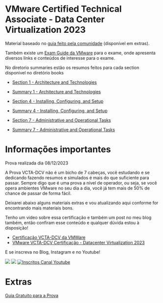 # VMware Certified Technical Associate - Data Center Virtualization 2023

Material baseado no [guia feito pela comunidade](https://github.com/weslleycsil/estudos-certificacoes/blob/main/vmware/vcta-dcv/VCTA%20Unofficial%20Study%20Guide%202.0%20-%20Exam%201V0-21.20.pdf) (disponível em extras).

Também existe um [Exam Guide da VMware](https://github.com/weslleycsil/estudos-certificacoes/blob/main/vmware/vcta-dcv/vmw-vcta-dcv-exam-guide.pdf) para o exame, onde apresenta diversos links e conteúdos de interesse para o exame.

No diretorio summaries estão os resumos feitos para cada section disponivel no diretório books

- [Section 1 - Architecture and Technologies](https://github.com/weslleycsil/estudos-certificacoes/blob/main/vmware/vcta-dcv/books/Section%201%20-%20Architecture%20and%20Technologies.pdf)
- [Summary 1 - Architecture and Technologies](https://github.com/weslleycsil/estudos-certificacoes/tree/main/vmware/vcta-dcv/summaries/1.md)

- [Section 4 - Installing, Configuring, and Setup](https://github.com/weslleycsil/estudos-certificacoes/blob/main/vmware/vcta-dcv/books/Section%204%20-%20Installing%2C%20Configuring%2C%20and%20Setup.pdf)
- [Summary 4 - Installing, Configuring, and Setup](https://github.com/weslleycsil/estudos-certificacoes/tree/main/vmware/vcta-dcv/summaries/4.md)

- [Section 7 - Administrative and Operational Tasks](https://github.com/weslleycsil/estudos-certificacoes/tree/main/vmware/vcta-dcv/books/Section%207%20-%20Administrative%20and%20Operational%20Tasks.pdf)
- [Summary 7 - Administrative and Operational Tasks](https://github.com/weslleycsil/estudos-certificacoes/tree/main/vmware/vcta-dcv/summaries/7.md)

# Informações importantes

Prova realizada dia 08/12/2023

A Prova VCTA-DCV não é um bicho de 7 cabeças, você estudando e se dedicando fazendo resumos e simulados é mais do que suficiente para passar.
Sempre digo que é uma prova a nível de operador, ou seja, se você opera ambientes VMware no seu dia a dia, você já tem mais de 50% de chance de passar de forma fácil.

Deixarei abaixo alguns materiais extras e vou atualizando aqui conforme for encontrando mais materiais bons.

Tenho um video sobre essa certificação e também um post no meu blog também, então confiram esse conteúdo e qualquer dúvida estou à disposição!

- [Certificação VCTA-DCV da VMWare](https://infra.expert/certificacao-vcta-dcv-da-vmware/)
- [VMware VCTA-DCV Certificação - Datacenter Virtualization 2023](https://www.youtube.com/watch?v=do8AkThBDLs)

E se inscreva no Blog, Instagram e no Youtube!

<p align="left">
  
  <a href="https://infra.expert/#/portal/signup" alt="Blog">
  <img src="https://img.shields.io/static/v1?label=Blog&message=Infra%20Expert&color=232634&style=for-the-badge&logo=ghost&link=https://infra.expert/#/portal/signup"/></a>

  <a href="https://instagram.com/infraantenada" alt="Instagram">
  <img src="https://img.shields.io/badge/@infraantenada-E4405F?style=for-the-badge&logo=instagram&logoColor=white&link=https://instagram.com/infraantenada"/></a>

  <a href="http://youtube.com/infraantenada?sub_confirmation=1">
    <img alt="Inscritos Canal Youtube" src="https://img.shields.io/youtube/channel/subscribers/UC9YAyen5LMa_o2oeJ5bcmdg?label=INFRAANTENADA&logo=Youtube&style=for-the-badge">
  </a>
</p> 

# Extras

[Guia Gratuito para a Prova](https://www.vladan.fr/free-vmware-vcta-study-guide/)
